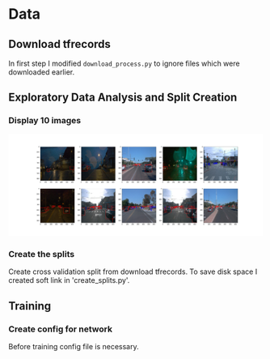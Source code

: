 # Data
## Download tfrecords
In first step I modified `download_process.py` to ignore files which were downloaded earlier.

## Exploratory Data Analysis and Split Creation
### Display 10 images
![ten_images](result/ten_frames.png)

### Create the splits
Create cross validation split from  download tfrecords. 
To save disk space I created soft link in 'create_splits.py'.

## Training
### Create config for network
Before training config file is necessary. 

